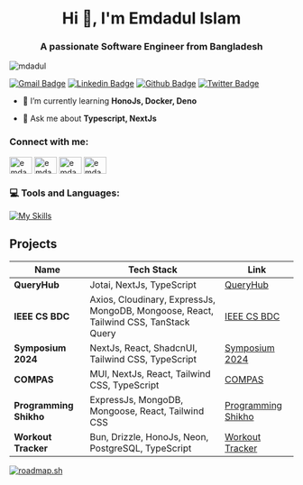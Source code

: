 <h1 align="center">Hi 👋, I'm Emdadul Islam</h1>
<h3 align="center">A passionate Software Engineer from Bangladesh</h3>

<p align="left"> <img src="https://komarev.com/ghpvc/?username=mdadul&label=Profile%20views&color=0e75b6&style=flat" alt="mdadul" /> </p>


[![Gmail Badge](https://img.shields.io/badge/-emdadulislam162@gmail.com-c14438?style=flat&logo=Gmail&logoColor=white&link=mailto:emdadulislam162@gmail.com)](mailto:emdadulislam162@gmail.com) 
[![Linkedin Badge](https://img.shields.io/badge/-emdadulislam-0072b1?style=flat&logo=Linkedin&logoColor=white&link=https://www.linkedin.com/in/emdadulislam/)](https://www.linkedin.com/in/emdadulislam/) [![Github Badge](https://img.shields.io/badge/-mdadul-grey?style=flat&logo=github&logoColor=white&link=https://github.com/mdadul/)](https://www.github.com/mdadul/) [![Twitter Badge](https://img.shields.io/badge/-emdadulislam580-00acee?style=flat&logo=twitter&logoColor=white&link=https://twitter.com/emdadulislam580/)](https://www.twitter.com/emdadulislam580/)

- 🌱 I’m currently learning **HonoJs, Docker, Deno**

- 💬 Ask me about **Typescript, NextJs**



<h3 align="left">Connect with me:</h3>
<p align="left">
<a href="https://twitter.com/emdadul580" target="blank"><img align="center" src="https://raw.githubusercontent.com/rahuldkjain/github-profile-readme-generator/master/src/images/icons/Social/twitter.svg" alt="emdadul580" height="30" width="40" /></a>
<a href="https://linkedin.com/in/emdadulislam" target="blank"><img align="center" src="https://raw.githubusercontent.com/rahuldkjain/github-profile-readme-generator/master/src/images/icons/Social/linked-in-alt.svg" alt="emdadulislam" height="30" width="40" /></a>
<a href="https://www.codechef.com/users/emdadul162" target="blank"><img align="center" src="https://cdn.jsdelivr.net/npm/simple-icons@3.1.0/icons/codechef.svg" alt="emdadul162" height="30" width="40" /></a>
<a href="https://codeforces.com/profile/emdadulislam162" target="blank"><img align="center" src="https://raw.githubusercontent.com/rahuldkjain/github-profile-readme-generator/master/src/images/icons/Social/codeforces.svg" alt="emdadulislam162" height="30" width="40" /></a>
</p>

### 💻 Tools and Languages:
[![My Skills](https://skillicons.dev/icons?i=c,cpp,js,ts,git,tailwindcss,html,css,react,nextjs,supabase,express,nodejs,mongodb,postgres,cloudflare,docker,vercel,ubuntu,postman,wordpress)](github.com/mdadul)

## Projects

| Name                | Tech Stack                                                                                   | Link                                      |
|---------------------|----------------------------------------------------------------------------------------|-------------------------------------------------|
| **QueryHub**         | Jotai, NextJs, TypeScript                                                              | [QueryHub](https://www.queryhub.info/)           |
| **IEEE CS BDC**      | Axios, Cloudinary, ExpressJs, MongoDB, Mongoose, React, Tailwind CSS, TanStack Query    | [IEEE CS BDC](https://ieeecsbdc.org/)            |
| **Symposium 2024**   | NextJs, React, ShadcnUI, Tailwind CSS, TypeScript                                       | [Symposium 2024](https://symposium24.ieeecsbdc.org/) |
| **COMPAS**           | MUI, NextJs, React, Tailwind CSS, TypeScript                                            | [COMPAS](https://www.compasconf.org/)            |
| **Programming Shikho**| ExpressJs, MongoDB, Mongoose, React, Tailwind CSS                                      | [Programming Shikho](https://programming-shikho.vercel.app/) |
| **Workout Tracker**  | Bun, Drizzle, HonoJs, Neon, PostgreSQL, TypeScript                                      | [Workout Tracker](https://github.com/mdadul/Workout-Tracker) |



[![roadmap.sh](https://api.roadmap.sh/v1-badge/wide/64e6f2d9b128dce3cb6d5719?variant=light)](https://roadmap.sh)



